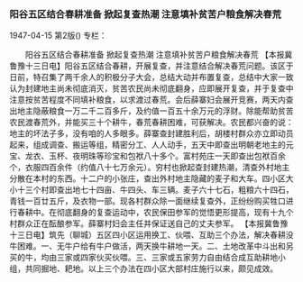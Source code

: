 ### 阳谷五区结合春耕准备  掀起复查热潮  注意填补贫苦户粮食解决春荒

1947-04-15
第2版()
专栏：

　　阳谷五区结合春耕准备
    掀起复查热潮
    注意填补贫苦户粮食解决春荒
    【本报冀鲁豫十三日电】阳谷五区结合春耕，开展复查，并注意结合解决春荒问题。该区于日前，特召集了两千余人的积极分子大会，总结大动并布置复查，总结中大家一致认为封建地主尚未彻底消灭，贫苦农民尚未彻底翻身，应即展开复查，并于复查中注意按贫苦程度不同填补粮食，以求渡过春荒。会后薛寨妇会展开竞赛，两天内查出地主隐蔽粮食一万二千二百多斤，及约值一百五十余万元的浮财。除能帮助贫苦农民渡春荒外，并能买三十个耕牛，春荒春耕困难，可获解决。农民都兴奋的说：地主的坏法子多，没有咱的人多眼多。薛寨查封建胜利后，胡楼村群众亦立即动员起来，组成调查、搬运等组，精密分工、人人动手，五天中即查出明朝老地主的元宝、龙衣、玉杯、夜明珠等珍宝和包袱八十多个。富村苑庄一天即查出包袱百余个，衣服四百余件（约值八十七万余元）。穷村也掀起查封建热潮，清查外村地主分散在本村的东西。十二户的小张庄，查出外村地主隐藏的麦子和大车。四小区大小十三个村即查出地七十四亩、牛四头、车三辆。麦子六十七石，粗粮六十四石，青钱一百廿五斤，及衣物一部。现各村群众除一面继续复查外，正纷纷购买牲口进行春耕中。在彻底翻身的复查运动中，农民保田参军的觉悟更形提高，现有十九个村群众正在酝酿参军。薛寨村妇会主任并保证送自己的丈夫参军。
    【本报冀鲁豫十三日电】筑先（聊城）五区四小区运用换工、伙喂、互助三个办法，解决春耕没牛困难。一、无牛户给有牛户做活，两天换牛耕地一天。二、土地改革中斗出和另买的牛，均由三家或四家伙买伙喂。三、三家或五家劳力自由结合成互助耕地小组，共同掘地、耙地。以上三个办法在四小区大部村庄施行以来，颇见成效。
